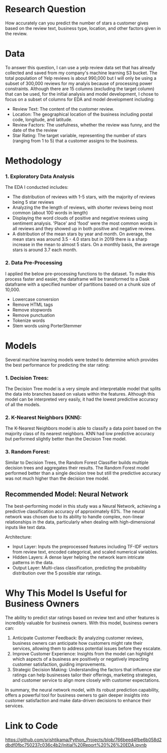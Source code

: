 # Research Question
How accurately can you predict the number of stars a customer gives based on the review text, business type, location, and other factors given in the review.

# Data
To answer this question, I can use a yelp review data set that has already collected and saved from my company's machine learning S3 bucket. The total population of Yelp reviews is about 990,000 but I will only be using a subset of 300,000 reviews for my analyis because of processing power constraints. Although there are 15 columns (excluding the target column) that can be used, for the initial analysis and model development, I chose to focus on a subset of columns for EDA and model development including:
- Review Text: The content of the customer review.
- Location: The geographical location of the business including postal code, longitude, and latitude.
- Review Factors: The usefulness, whether the review was funny, and the date of the the review
- Star Rating: The target variable, representing the number of stars (ranging from 1 to 5) that a customer assigns to the business.

# Methodology
### 1. Exploratory Data Analysis
The EDA I conducted includes:
- The distribution of reviews with 1-5 stars, with the majority of reviews being 5 star reviews
- Analyzing the the length of reviews, with shorter reviews being most common (about 100 words in length)
- Displaying the word clouds of positive and negative reviews using sentiment analysis. 'Place' and 'food' were the most common words in all reviews and they showed up in both positive and negative reviews.
- A distribution of the mean stars by year and month. On average, the mean stars was around 3.5 - 4.0 stars but in 2019 there is a sharp increase in the mean to almost 5 stars. On a monthly basis, the average stars is around 3.7 each month.

### 2. Data Pre-Processing
I applied the below pre-processing functions to the dataset. To make this process faster and easier, the dataframe will be transformed to a Dask dataframe with a specified number of partitions based on a chunk size of 10,000.
- Lowercase conversion
- Remove HTML tags
- Remove stopwords
- Remove punctuation
- Tokenize words
- Stem words using PorterStemmer

# Models
Several machine learning models were tested to determine which provides the best performance for predicting the star rating:

### 1. Decision Trees:
The Decision Tree model is a very simple and interpretable model that splits the data into branches based on values within the features. Although this model can be interpreted very easily, it had the lowest predictive accuracy of all the models.

### 2. K-Nearest Neighbors (KNN):
The K-Nearest Neighbors model is able to classify a data point based on the majority class of its nearest neighbors. KNN had low predictive accuracy but performed slightly better than the Decision Tree model. 

### 3. Random Forest:
Similar to Decision Trees, the Random Forest Classifier builds multiple decision trees and aggregates their results. The Random Forest model performed better than a single decision tree but still the predictive accuracy was not much higher than the decision tree model.

## Recommended Model: Neural Network
The best-performing model in this study was a Neural Network, achieving a predictive classification accuracy of approximately 63%. The neural network was chosen due to its ability to handle complex, non-linear relationships in the data, particularly when dealing with high-dimensional inputs like text data.

Architecture:
- Input Layer: Inputs the preprocessed features including TF-IDF vectors from review text, encoded categorical, and scaled numerical variables.
- Hidden Layers: A dense layer helping the network learn intricate patterns in the data.
- Output Layer: Multi-class classification, predicting the probability distribution over the 5 possible star ratings.

# Why This Model Is Useful for Business Owners
The ability to predict star ratings based on review text and other features is incredibly valuable for business owners. With this model, business owners can:

1. Anticipate Customer Feedback: By analyzing customer reviews, business owners can anticipate how customers might rate their services, allowing them to address potential issues before they escalate.
2. Improve Customer Experience: Insights from the model can highlight which aspects of a business are positively or negatively impacting customer satisfaction, guiding improvements.
3. Strategic Decision Making: Understanding the factors that influence star ratings can help businesses tailor their offerings, marketing strategies, and customer service to align more closely with customer expectations.

In summary, the neural network model, with its robust prediction capability, offers a powerful tool for business owners to gain deeper insights into customer satisfaction and make data-driven decisions to enhance their services.

# Link to Code
https://github.com/srishtikama/Python_Projects/blob/766beed4fbe6b058d2dbdf0fbc750237c036c4b2/Initial%20Report%20%26%20EDA.ipynb

